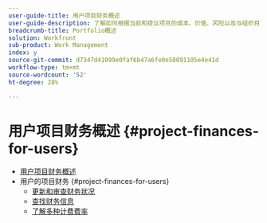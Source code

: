 ```yaml
---
user-guide-title: 用户项目财务概述
user-guide-description: 了解如何根据当前和提议项目的成本、价值、风险以及与组织目标的协调情况，确定它们的优先级。
breadcrumb-title: Portfolio概述
solution: Workfront
sub-product: Work Management
index: y
source-git-commit: d7347d41099e0faf6b47a6fe0e58091105e4e41d
workflow-type: tm+mt
source-wordcount: '52'
ht-degree: 28%

---
```




# 用户项目财务概述 {#project-finances-for-users}

+ [用户项目财务概述](overview.md)
+ 用户的项目财务 {#project-finances-for-users}
   + [更新和审查财务状况](update-and-review-finances.md)
   + [查找财务信息](find-financial-information.md)
   + [了解多种计费费率](multiple-billing-rates.md)

